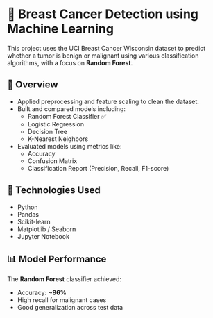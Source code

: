 # 🧬 Breast Cancer Detection using Machine Learning

This project uses the UCI Breast Cancer Wisconsin dataset to predict whether a tumor is benign or malignant using various classification algorithms, with a focus on **Random Forest**.


## 📌 Overview

- Applied preprocessing and feature scaling to clean the dataset.
- Built and compared models including:
  - Random Forest Classifier ✅
  - Logistic Regression
  - Decision Tree
  - K-Nearest Neighbors
- Evaluated models using metrics like:
  - Accuracy
  - Confusion Matrix
  - Classification Report (Precision, Recall, F1-score)


## 🧰 Technologies Used

- Python
- Pandas
- Scikit-learn
- Matplotlib / Seaborn
- Jupyter Notebook


## 📊 Model Performance

The **Random Forest** classifier achieved:
- Accuracy: **~96%**
- High recall for malignant cases
- Good generalization across test data

